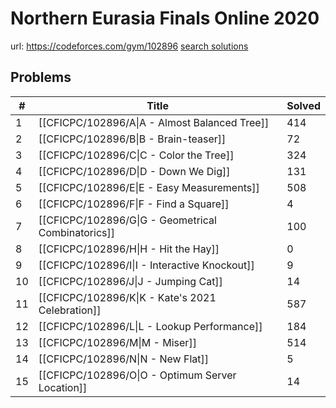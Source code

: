 # Northern Eurasia Finals Online 2020

url: https://codeforces.com/gym/102896
[search solutions](https://www.google.com/search?q=Solution+OR+題解+Northern+Eurasia+Finals+Online+2020)

## Problems

| # | Title | Solved |
| --- | --- | --- |
|1|[[CFICPC/102896/A\|A - Almost Balanced Tree]]|414|
|2|[[CFICPC/102896/B\|B - Brain-teaser]]|72|
|3|[[CFICPC/102896/C\|C - Color the Tree]]|324|
|4|[[CFICPC/102896/D\|D - Down We Dig]]|131|
|5|[[CFICPC/102896/E\|E - Easy Measurements]]|508|
|6|[[CFICPC/102896/F\|F - Find a Square]]|4|
|7|[[CFICPC/102896/G\|G - Geometrical Combinatorics]]|100|
|8|[[CFICPC/102896/H\|H - Hit the Hay]]|0|
|9|[[CFICPC/102896/I\|I - Interactive Knockout]]|9|
|10|[[CFICPC/102896/J\|J - Jumping Cat]]|14|
|11|[[CFICPC/102896/K\|K - Kate's 2021 Celebration]]|587|
|12|[[CFICPC/102896/L\|L - Lookup Performance]]|184|
|13|[[CFICPC/102896/M\|M - Miser]]|514|
|14|[[CFICPC/102896/N\|N - New Flat]]|5|
|15|[[CFICPC/102896/O\|O - Optimum Server Location]]|14|
